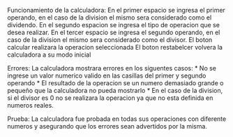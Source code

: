 Funcionamiento de la calculadora:
  En el primer espacio se ingresa el primer operando, en el caso de la division el mismo sera considerado 
  como el dividendo.
  En el segundo espacion se ingresa el tipo de operacion que se desea realizar.
  En el tercer espacio se ingresa el segundo operando, en el caso de la division el mismo sera considerado
  como el divisor.
  El boton calcular realizara la operacion seleccionada
  El boton restabelcer volvera la calculadora a su modo inicial

Errores:
  La calculadora mostrara errores en los siguentes casos:
    * No se ingrese un valor numerico valido en las casillas del primer y segundo operando
    * El resultado de la operacion se un numero demasiado grande o pequeño que la calculadora no pueda mostrarlo
    * En el caso de la division, si el divisor es 0 no se realizara la operacion ya que no esta definida en numeros reales.

Prueba:
  La calculadora fue probada en todas sus operaciones con diferente numeros y asegurando que los errores sean advertidos por la misma.